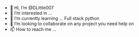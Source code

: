 - 👋 Hi, I’m @DLittle007
- 👀 I’m interested in ...
- 🌱 I’m currently learning ... Full stack python
- 💞️ I’m looking to collaborate on any project you need help on
- 📫 How to reach me ...

<!---
DLittle007/DLittle007 is a ✨ special ✨ repository because its `README.md` (this file) appears on your GitHub profile.
You can click the Preview link to take a look at your changes.
--->
